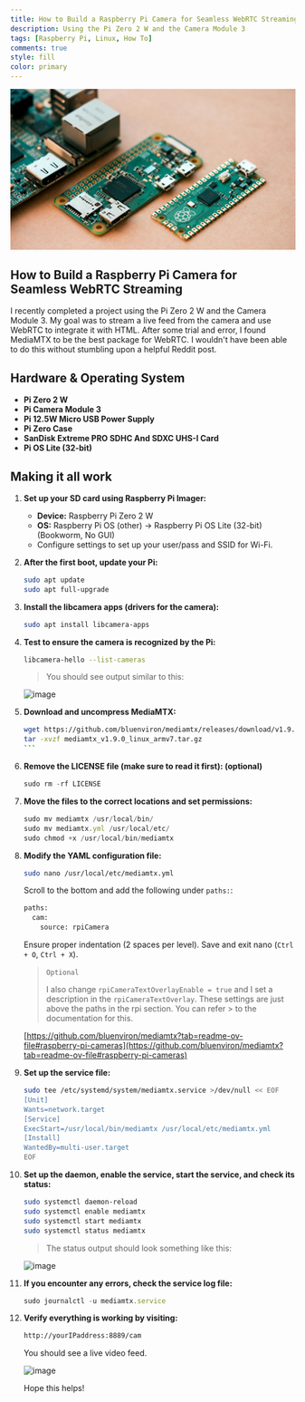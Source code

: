 ```yaml
---
title: How to Build a Raspberry Pi Camera for Seamless WebRTC Streaming
description: Using the Pi Zero 2 W and the Camera Module 3
tags: [Raspberry Pi, Linux, How To]
comments: true
style: fill
color: primary
---
```


![Raspberry Pi models](/assets/img/raspberry-pis.jpg)

## **How to Build a Raspberry Pi Camera for Seamless WebRTC Streaming**

I recently completed a project using the Pi Zero 2 W and the Camera Module 3. My goal was to stream a live feed from the camera and use WebRTC to integrate it with HTML. After some trial and error, I found MediaMTX to be the best package for WebRTC. I wouldn't have been able to do this without stumbling upon a helpful Reddit post.

## Hardware & Operating System

- **Pi Zero 2 W**
- **Pi Camera Module 3**
- **Pi 12.5W Micro USB Power Supply**
- **Pi Zero Case**
- **SanDisk Extreme PRO SDHC And SDXC UHS-I Card**
- **Pi OS Lite (32-bit)**

## Making it all work

1. **Set up your SD card using Raspberry Pi Imager:**

   - **Device:** Raspberry Pi Zero 2 W
   - **OS:** Raspberry Pi OS (other) -> Raspberry Pi OS Lite (32-bit) (Bookworm, No GUI)
   - Configure settings to set up your user/pass and SSID for Wi-Fi.

1. **After the first boot, update your Pi:**

    ```bash
    sudo apt update
    sudo apt full-upgrade
    ```

1. **Install the libcamera apps (drivers for the camera):**

    ```bash
    sudo apt install libcamera-apps
    ```

1. **Test to ensure the camera is recognized by the Pi:**

    ```bash
    libcamera-hello --list-cameras
    ```

    > You should see output similar to this:

    ![image](https://i.ibb.co/Lr9gD1j/libcamera-hello.png)

1. **Download and uncompress MediaMTX:**

    ````bash
    wget https://github.com/bluenviron/mediamtx/releases/download/v1.9.0/mediamtx_v1.9.0_linux_armv7.tar.gz
    tar -xvzf mediamtx_v1.9.0_linux_armv7.tar.gz
    ```

1. **Remove the LICENSE file (make sure to read it first): (optional)**

    ```javascript
    sudo rm -rf LICENSE
    ```

1. **Move the files to the correct locations and set permissions:**

    ```javascript
    sudo mv mediamtx /usr/local/bin/
    sudo mv mediamtx.yml /usr/local/etc/
    sudo chmod +x /usr/local/bin/mediamtx
    ```

1. **Modify the YAML configuration file:**

    ```bash
    sudo nano /usr/local/etc/mediamtx.yml
    ```

    Scroll to the bottom and add the following under `paths:`:  

    ```bash
    paths:
      cam:
        source: rpiCamera
    ```

    Ensure proper indentation (2 spaces per level). Save and exit nano (`Ctrl + O`, `Ctrl + X`).

    > `Optional`
    >
    > I also change `rpiCameraTextOverlayEnable = true` and I set a description in the `rpiCameraTextOverlay`. These settings are just above the paths in the rpi section. You can refer > to the documentation for this.

      [https://github.com/bluenviron/mediamtx?tab=readme-ov-file#raspberry-pi-cameras](https://github.com/bluenviron/mediamtx?tab=readme-ov-file#raspberry-pi-cameras)

1. **Set up the service file:**

    ```bash
    sudo tee /etc/systemd/system/mediamtx.service >/dev/null << EOF
    [Unit]
    Wants=network.target
    [Service]
    ExecStart=/usr/local/bin/mediamtx /usr/local/etc/mediamtx.yml
    [Install]
    WantedBy=multi-user.target
    EOF
    ```

1. **Set up the daemon, enable the service, start the service, and check its status:**

    ```bash
    sudo systemctl daemon-reload
    sudo systemctl enable mediamtx
    sudo systemctl start mediamtx
    sudo systemctl status mediamtx
    ```

    > The status output should look something like this:

    ![image](https://i.ibb.co/WfwyDXc/service-status.png)

1. **If you encounter any errors, check the service log file:**

    ```javascript
    sudo journalctl -u mediamtx.service
    ```

1. **Verify everything is working by visiting:**

    ```bash
    http://yourIPaddress:8889/cam
    ```

    You should see a live video feed.

    ![image](https://i.ibb.co/NsfJRCs/camera-feed.png)

    Hope this helps!
